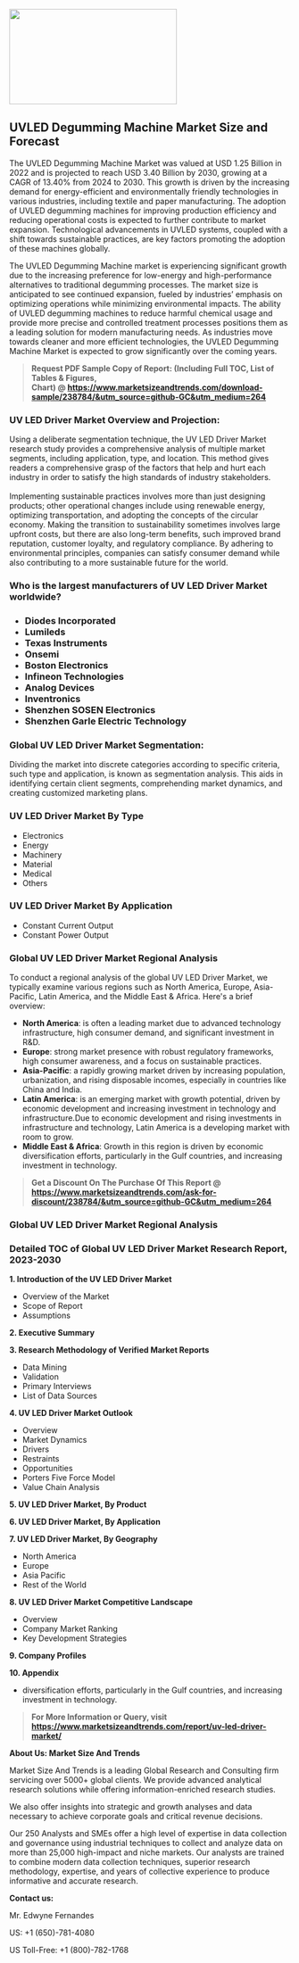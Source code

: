 <p><img class="alignnone size-medium wp-image-20088" src="https://ffe5etoiles.com/wp-content/uploads/2024/12/MST1-300x171.png" alt="" width="300" height="171" /></p><h2>UVLED Degumming Machine Market Size and Forecast</h2><p>The UVLED Degumming Machine Market was valued at USD 1.25 Billion in 2022 and is projected to reach USD 3.40 Billion by 2030, growing at a CAGR of 13.40% from 2024 to 2030. This growth is driven by the increasing demand for energy-efficient and environmentally friendly technologies in various industries, including textile and paper manufacturing. The adoption of UVLED degumming machines for improving production efficiency and reducing operational costs is expected to further contribute to market expansion. Technological advancements in UVLED systems, coupled with a shift towards sustainable practices, are key factors promoting the adoption of these machines globally.</p><p>The UVLED Degumming Machine market is experiencing significant growth due to the increasing preference for low-energy and high-performance alternatives to traditional degumming processes. The market size is anticipated to see continued expansion, fueled by industries’ emphasis on optimizing operations while minimizing environmental impacts. The ability of UVLED degumming machines to reduce harmful chemical usage and provide more precise and controlled treatment processes positions them as a leading solution for modern manufacturing needs. As industries move towards cleaner and more efficient technologies, the UVLED Degumming Machine Market is expected to grow significantly over the coming years.</p></p><blockquote id="" class=""><strong>Request PDF Sample Copy of Report: (Including Full TOC, List of Tables &amp; Figures, Chart)&nbsp;@&nbsp;<strong><a href="https://www.marketsizeandtrends.com/download-sample/238784/&utm_source=github-GC&utm_medium=264" target="_blank">https://www.marketsizeandtrends.com/download-sample/238784/&utm_source=github-GC&utm_medium=264</a></strong></strong></blockquote><h3 id="" class="">UV LED Driver Market&nbsp;Overview and Projection:</h3><p id="" class="">Using a deliberate segmentation technique, the UV LED Driver Market research study provides a comprehensive analysis of multiple market segments, including application, type, and location. This method gives readers a comprehensive grasp of the factors that help and hurt each industry in order to satisfy the high standards of industry stakeholders. <br /> <br />Implementing sustainable practices involves more than just designing products; other operational changes include using renewable energy, optimizing transportation, and adopting the concepts of the circular economy. Making the transition to sustainability sometimes involves large upfront costs, but there are also long-term benefits, such improved brand reputation, customer loyalty, and regulatory compliance. By adhering to environmental principles, companies can satisfy consumer demand while also contributing to a more sustainable future for the world.</p><h3 id="" class="">Who is the largest manufacturers of&nbsp;UV LED Driver Market worldwide?</h3><h3 class=""><p><ul><li>Diodes Incorporated </li><li> Lumileds </li><li> Texas Instruments </li><li> Onsemi </li><li> Boston Electronics </li><li> Infineon Technologies </li><li> Analog Devices </li><li> Inventronics </li><li> Shenzhen SOSEN Electronics </li><li> Shenzhen Garle Electric Technology</li></ul></p></h3><h3 id="" class="">Global&nbsp;UV LED Driver Market Segmentation:</h3><p id="" class="">Dividing the market into discrete categories according to specific criteria, such type and application, is known as segmentation analysis. This aids in identifying certain client segments, comprehending market dynamics, and creating customized marketing plans.</p><h3 id="" class="">UV LED Driver Market&nbsp;By Type</h3><p><p><ul><li>Electronics</li><li> Energy</li><li> Machinery</li><li> Material</li><li> Medical</li><li> Others</p></li></ul></p></p><h3 id="" class="">UV LED Driver Market&nbsp;By Application</h3><p class=""><p><ul><li>Constant Current Output</li><li> Constant Power Output</li></ul></p></p><h3 id="" class="">Global UV LED Driver Market Regional Analysis</h3><p id="" class="">To conduct a regional analysis of the global UV LED Driver Market, we typically examine various regions such as North America, Europe, Asia-Pacific, Latin America, and the Middle East &amp; Africa. Here's a brief overview:</p><ul><li><strong>North America</strong>: is often a leading market due to advanced technology infrastructure, high consumer demand, and significant investment in R&amp;D.</li><li><strong>Europe</strong>: strong market presence with robust regulatory frameworks, high consumer awareness, and a focus on sustainable practices.</li><li><strong>Asia-Pacific</strong>: a rapidly growing market driven by increasing population, urbanization, and rising disposable incomes, especially in countries like China and India.</li><li><strong>Latin America</strong>: is an emerging market with growth potential, driven by economic development and increasing investment in technology and infrastructure.Due to economic development and rising investments in infrastructure and technology, Latin America is a developing market with room to grow.</li><li><strong>Middle East &amp; Africa</strong>: Growth in this region is driven by economic diversification efforts, particularly in the Gulf countries, and increasing investment in technology.</li></ul><blockquote id="" class=""><strong>Get a Discount On The Purchase Of This Report @ <strong><a href="https://www.marketsizeandtrends.com/ask-for-discount/238784/&utm_source=github-GC&utm_medium=264" target="_blank">https://www.marketsizeandtrends.com/ask-for-discount/238784/&utm_source=github-GC&utm_medium=264</a></strong></strong></blockquote><h3 id="" class="">Global UV LED Driver Market Regional Analysis</h3><h3 id="" class="">Detailed TOC of Global UV LED Driver Market Research Report, 2023-2030</h3><p id="" class=""><strong>1. Introduction of the UV LED Driver Market</strong></p><ul><li>Overview of the Market</li><li>Scope of Report</li><li>Assumptions</li></ul><p id="" class=""><strong>2. Executive Summary</strong></p><p id="" class=""><strong>3. Research Methodology of Verified Market Reports</strong></p><ul><li>Data Mining</li><li>Validation</li><li>Primary Interviews</li><li>List of Data Sources</li></ul><p id="" class=""><strong>4. UV LED Driver Market Outlook</strong></p><ul><li>Overview</li><li>Market Dynamics</li><li>Drivers</li><li>Restraints</li><li>Opportunities</li><li>Porters Five Force Model</li><li>Value Chain Analysis</li></ul><p id="" class=""><strong>5. UV LED Driver Market, By Product</strong></p><p id="" class=""><strong>6. UV LED Driver Market, By Application</strong></p><p id="" class=""><strong>7. UV LED Driver Market, By Geography</strong></p><ul><li>North America</li><li>Europe</li><li>Asia Pacific</li><li>Rest of the World</li></ul><p id="" class=""><strong>8. UV LED Driver Market Competitive Landscape</strong></p><ul><li>Overview</li><li>Company Market Ranking</li><li>Key Development Strategies</li></ul><p id="" class=""><strong>9. Company Profiles</strong></p><p id="" class=""><strong>10. Appendix</strong></p><ul><li>diversification efforts, particularly in the Gulf countries, and increasing investment in technology.</li></ul><blockquote id="" class=""><strong>For More Information or Query, visit <strong><strong><a href="https://www.marketsizeandtrends.com/report/uv-led-driver-market/" target="_blank">https://www.marketsizeandtrends.com/report/uv-led-driver-market/</a></strong></strong></strong></blockquote><p id="" class=""><strong>About Us: Market Size And Trends</strong></p><p id="" class="">Market Size And Trends is a leading Global Research and Consulting firm servicing over 5000+ global clients. We provide advanced analytical research solutions while offering information-enriched research studies.</p><p id="" class="">We also offer insights into strategic and growth analyses and data necessary to achieve corporate goals and critical revenue decisions.</p><p id="" class="">Our 250 Analysts and SMEs offer a high level of expertise in data collection and governance using industrial techniques to collect and analyze data on more than 25,000 high-impact and niche markets. Our analysts are trained to combine modern data collection techniques, superior research methodology, expertise, and years of collective experience to produce informative and accurate research.</p><p id="" class=""><strong>Contact us:</strong></p><p id="" class="">Mr. Edwyne Fernandes</p><p id="" class="">US: +1 (650)-781-4080</p><p id="" class="">US Toll-Free: +1 (800)-782-1768</p>
